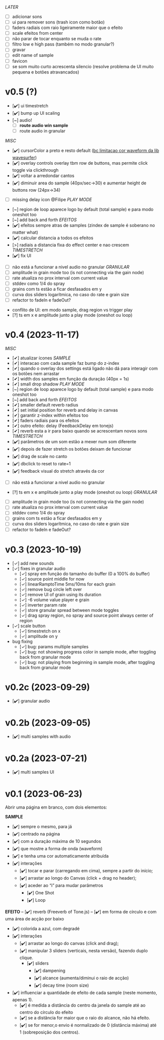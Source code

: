 *LATER*
- [ ] adicionar sons
- [ ] ui para remover sons (trash icon como botão)
- [ ] faders radiais com raio ligeiramente maior que o efeito
- [ ] scale efeitos from center
- [ ] não parar de tocar enquanto se muda o rate
- [ ] filtro low e high pass (também no modo granular?)
- [ ] gravar
- [ ] edit name of sample
- [ ] favicon
- [ ] se som muito curto acrescenta silencio (resolve problema de UI muito pequena e botões atravancados)

# v0.5 (?)
- [✔️] ui timestretch
- [✔️] bump up UI scaling
- [~] audio!
  - [ ] **route audio win sample**
  - [ ] route audio in granular

*MISC*
  - [✔️] cursorColor a preto e resto default ([bc limitacao cor waveform da lib wavesurfer](https://github.com/katspaugh/wavesurfer.js/discussions/2730))
  - [✔️] overlay controls overlay tbm row de buttons, mas permite click toggle via clickthrough
  - [✔️] voltar a arredondar cantos
  - [✔️] diminuir area do sample (40px/sec->30) e aumentar height de buttons row (24px->34)
  - [ ] missing delay icon @Filipe
*PLAY MODE*
  - [~] region de loop aparece logo by default (total sample) e para modo oneshot too
  - [~] add back and forth
*EFEITOS*
  - [✔️] efeitos sempre atras de samples (zindex de sample é soberano no matter what)
  - [✔️] calcular distancia a todos os efeitos
  - [>] radiais a distancia fixa do effect center e nao crescem
*TIMESTRETCH*
  - [✔️] fix UI
  - [ ] não está a funcionar a nivel audio no granular
*GRANULAR*
  - [ ] amplitude in grain mode too (is not connecting via the gain node)
  - [ ] rate atualiza no prox interval com current value
  - [ ] stddev como 1/4 do spray
  - [ ] grains com ts estão a ficar desfasados em y
  - [ ] curva dos sliders logarítmica, no caso do rate e grain size
  - [ ] refactor to fadeIn e fadeOut?

- conflito de UI: em modo sample, drag region vs trigger play
- [?] ts em x e amplitude junto a play mode (oneshot ou loop)

# v0.4 (2023-11-17)

*MISC*
  - [✔] atualizar ícones
*SAMPLE*
  - [✔] interacao com cada sample faz bump do z-index
  - [✔] quando o overlay dos settings está ligado não dá para interagir com os botões nem arrastar
  - [✔] width dos samples em função da duração (40px = 1s)
  - [✔] small drop shadow
*PLAY MODE*
  - [~] region de loop aparece logo by default (total sample) e para modo oneshot too
  - [~] add back and forth
*EFEITOS*
  - [✔] smaller default reverb radius
  - [✔] set initial position for reverb and delay in canvas
  - [✔] garantir z-index within efeitos too
  - [✔] faders radiais para os efeitos
  - [✔] outro efeito: delay (FeedbackDelay em tonejs)
  - [✔] reverb esta a ir para baixo quando se acrescentam novos sons
*TIMESTRETCH*
  - [✔️] parâmetros de um som estão a mexer num som diferente
  - [✔️] depois de fazer stretch os botões deixam de funcionar
  - [✔️] drag de scale no canto
  - [✔️] dbclick to reset to rate=1
  - [✔️] feedback visual do stretch através da cor
  - [ ] não está a funcionar a nivel audio no granular
  - [?] ts em x e amplitude junto a play mode (oneshot ou loop)
*GRANULAR*
  - [ ] amplitude in grain mode too (is not connecting via the gain node)
  - [ ] rate atualiza no prox interval com current value
  - [ ] stddev como 1/4 do spray
  - [ ] grains com ts estão a ficar desfasados em y
  - [ ] curva dos sliders logarítmica, no caso do rate e grain size
  - [ ] refactor to fadeIn e fadeOut?

# v0.3 (2023-10-19)
- [✓] add new sounds
- [✓] fixes in granular audio
  - [✓] spray em função do tamanho do buffer (0 a 100% do buffer)
  - [✓] source point middle for now
  - [✓] linearRamptoTime 5ms/10ms for each grain
  - [✓] remove bug circle left over
  - [✓] remove UI of grain using its duration
  - [✓] -6 volume value player e grain
  - [✓] inverter param rate
  - [✓] store granular spread between mode toggles
  - [✓] drag spray region, no spray and source point always center of region
- [✓] scale button
  - [✓] timestretch on x
  - [✓] amplitude on y
- bug fixing
  - [✓] bug: params multiple samples
  - [✓] bug: not showing progress color in sample mode, after toggling back from granular mode
  - [✓] bug: not playing from beginning in sample mode, after toggling back from granular mode

# v0.2c (2023-09-29)
- [✔️] granular audio

# v0.2b (2023-09-05)
- [✔️] multi samples with audio

# v0.2a (2023-07-21)
- [✔️] multi samples UI

# v0.1 (2023-06-23)

Abrir uma página em branco, com dois elementos:

**SAMPLE**
- [✔️] sempre o mesmo, para já
- [✔️] centrado na página
- [✔️] com a duração máxima de 10 segundos
- [✔️] que mostre a forma de onda (waveform)
- [✔️] e tenha uma cor automaticamente atribuída
- [✔️] interações
    - [✔️] tocar e parar (carregando em cima), sempre a partir do início;
    - [✔️] arrastar ao longo do Canvas (click + drag no header);
    - [✔️] aceder ao “i” para mudar parâmetros
      - [✔️] One Shot
      - [✔️] Loop

**EFEITO**
– [✔️] reverb (Freeverb of Tone.js)
– [✔️] em forma de círculo e com uma área de acção por baixo
  - [✔️] colorida a azul, com degradé
  - [✔️] interações
    - [✔️] arrastar ao longo do canvas (click and drag);
    - [✔️] manipular 3 sliders (verticais, nesta versão), fazendo duplo clique.
      - [✔️] sliders
        - [✔️] dampening
        - [✔️] alcance (aumenta/diminui o raio de acção)
        - [✔️] decay time (room size)
- [✔️] influenciar a quantidade de efeito de cada sample (neste momento, apenas 1).
  - [✔️] é medida a distância do centro da janela do sample até ao centro do círculo do efeito
  - [✔️] se a distância for maior que o raio do alcance, não há efeito.
  - [✔️] se for menor,o envio é normalizado de 0 (distância máxima) até 1 (sobreposição dos centros).
